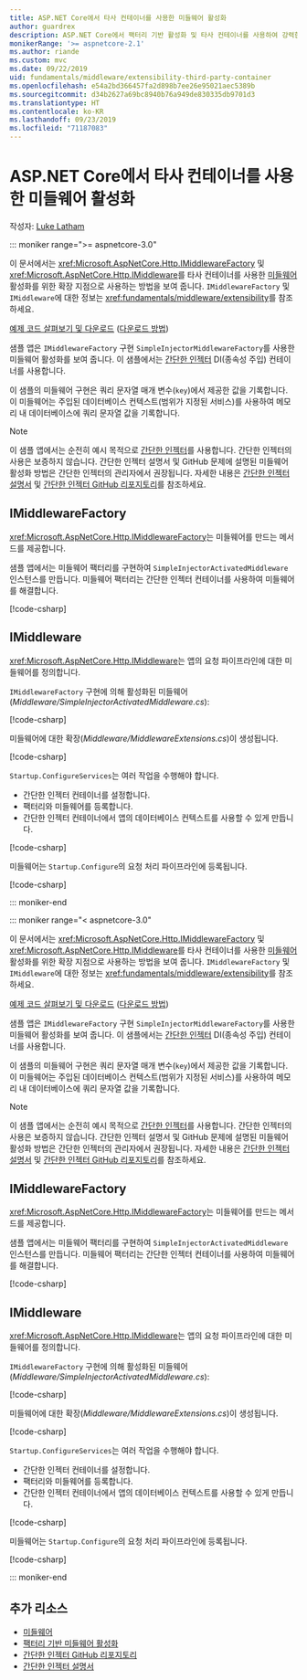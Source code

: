 ```yaml
---
title: ASP.NET Core에서 타사 컨테이너를 사용한 미들웨어 활성화
author: guardrex
description: ASP.NET Core에서 팩터리 기반 활성화 및 타사 컨테이너를 사용하여 강력한 형식의 미들웨어를 사용하는 방법을 배웁니다.
monikerRange: '>= aspnetcore-2.1'
ms.author: riande
ms.custom: mvc
ms.date: 09/22/2019
uid: fundamentals/middleware/extensibility-third-party-container
ms.openlocfilehash: e54a2bd366457fa2d898b7ee26e95021aec5389b
ms.sourcegitcommit: d34b2627a69bc8940b76a949de830335db9701d3
ms.translationtype: HT
ms.contentlocale: ko-KR
ms.lasthandoff: 09/23/2019
ms.locfileid: "71187083"
---
```

# <a name="middleware-activation-with-a-third-party-container-in-aspnet-core"></a>ASP.NET Core에서 타사 컨테이너를 사용한 미들웨어 활성화

작성자: [Luke Latham](https://github.com/guardrex)

::: moniker range=">= aspnetcore-3.0"

이 문서에서는 <xref:Microsoft.AspNetCore.Http.IMiddlewareFactory> 및 <xref:Microsoft.AspNetCore.Http.IMiddleware>를 타사 컨테이너를 사용한 [미들웨어](xref:fundamentals/middleware/index) 활성화를 위한 확장 지점으로 사용하는 방법을 보여 줍니다. `IMiddlewareFactory` 및 `IMiddleware`에 대한 정보는 <xref:fundamentals/middleware/extensibility>를 참조하세요.

[예제 코드 살펴보기 및 다운로드](https://github.com/aspnet/AspNetCore.Docs/tree/master/aspnetcore/fundamentals/middleware/extensibility-third-party-container/samples/) ([다운로드 방법](xref:index#how-to-download-a-sample))

샘플 앱은 `IMiddlewareFactory` 구현 `SimpleInjectorMiddlewareFactory`를 사용한 미들웨어 활성화를 보여 줍니다. 이 샘플에서는 [간단한 인젝터](https://simpleinjector.org) DI(종속성 주입) 컨테이너를 사용합니다.

이 샘플의 미들웨어 구현은 쿼리 문자열 매개 변수(`key`)에서 제공한 값을 기록합니다. 이 미들웨어는 주입된 데이터베이스 컨텍스트(범위가 지정된 서비스)를 사용하여 메모리 내 데이터베이스에 쿼리 문자열 값을 기록합니다.

> [!NOTE]
> 이 샘플 앱에서는 순전히 예시 목적으로 [간단한 인젝터](https://github.com/simpleinjector/SimpleInjector)를 사용합니다. 간단한 인젝터의 사용은 보증하지 않습니다. 간단한 인젝터 설명서 및 GitHub 문제에 설명된 미들웨어 활성화 방법은 간단한 인젝터의 관리자에서 권장됩니다. 자세한 내용은 [간단한 인젝터 설명서](https://simpleinjector.readthedocs.io/en/latest/index.html) 및 [간단한 인젝터 GitHub 리포지토리](https://github.com/simpleinjector/SimpleInjector)를 참조하세요.

## <a name="imiddlewarefactory"></a>IMiddlewareFactory

<xref:Microsoft.AspNetCore.Http.IMiddlewareFactory>는 미들웨어를 만드는 메서드를 제공합니다.

샘플 앱에서는 미들웨어 팩터리를 구현하여 `SimpleInjectorActivatedMiddleware` 인스턴스를 만듭니다. 미들웨어 팩터리는 간단한 인젝터 컨테이너를 사용하여 미들웨어를 해결합니다.

[!code-csharp[](extensibility-third-party-container/samples/3.x/SampleApp/Middleware/SimpleInjectorMiddlewareFactory.cs?name=snippet1&highlight=5-8,12)]

## <a name="imiddleware"></a>IMiddleware

<xref:Microsoft.AspNetCore.Http.IMiddleware>는 앱의 요청 파이프라인에 대한 미들웨어를 정의합니다.

`IMiddlewareFactory` 구현에 의해 활성화된 미들웨어(*Middleware/SimpleInjectorActivatedMiddleware.cs*):

[!code-csharp[](extensibility-third-party-container/samples/3.x/SampleApp/Middleware/SimpleInjectorActivatedMiddleware.cs?name=snippet1)]

미들웨어에 대한 확장(*Middleware/MiddlewareExtensions.cs*)이 생성됩니다.

[!code-csharp[](extensibility-third-party-container/samples/3.x/SampleApp/Middleware/MiddlewareExtensions.cs?name=snippet1)]

`Startup.ConfigureServices`는 여러 작업을 수행해야 합니다.

* 간단한 인젝터 컨테이너를 설정합니다.
* 팩터리와 미들웨어를 등록합니다.
* 간단한 인젝터 컨테이너에서 앱의 데이터베이스 컨텍스트를 사용할 수 있게 만듭니다.

[!code-csharp[](extensibility-third-party-container/samples/3.x/SampleApp/Startup.cs?name=snippet1)]

미들웨어는 `Startup.Configure`의 요청 처리 파이프라인에 등록됩니다.

[!code-csharp[](extensibility-third-party-container/samples/3.x/SampleApp/Startup.cs?name=snippet2&highlight=12)]

::: moniker-end

::: moniker range="< aspnetcore-3.0"

이 문서에서는 <xref:Microsoft.AspNetCore.Http.IMiddlewareFactory> 및 <xref:Microsoft.AspNetCore.Http.IMiddleware>를 타사 컨테이너를 사용한 [미들웨어](xref:fundamentals/middleware/index) 활성화를 위한 확장 지점으로 사용하는 방법을 보여 줍니다. `IMiddlewareFactory` 및 `IMiddleware`에 대한 정보는 <xref:fundamentals/middleware/extensibility>를 참조하세요.

[예제 코드 살펴보기 및 다운로드](https://github.com/aspnet/AspNetCore.Docs/tree/master/aspnetcore/fundamentals/middleware/extensibility-third-party-container/samples/) ([다운로드 방법](xref:index#how-to-download-a-sample))

샘플 앱은 `IMiddlewareFactory` 구현 `SimpleInjectorMiddlewareFactory`를 사용한 미들웨어 활성화를 보여 줍니다. 이 샘플에서는 [간단한 인젝터](https://simpleinjector.org) DI(종속성 주입) 컨테이너를 사용합니다.

이 샘플의 미들웨어 구현은 쿼리 문자열 매개 변수(`key`)에서 제공한 값을 기록합니다. 이 미들웨어는 주입된 데이터베이스 컨텍스트(범위가 지정된 서비스)를 사용하여 메모리 내 데이터베이스에 쿼리 문자열 값을 기록합니다.

> [!NOTE]
> 이 샘플 앱에서는 순전히 예시 목적으로 [간단한 인젝터](https://github.com/simpleinjector/SimpleInjector)를 사용합니다. 간단한 인젝터의 사용은 보증하지 않습니다. 간단한 인젝터 설명서 및 GitHub 문제에 설명된 미들웨어 활성화 방법은 간단한 인젝터의 관리자에서 권장됩니다. 자세한 내용은 [간단한 인젝터 설명서](https://simpleinjector.readthedocs.io/en/latest/index.html) 및 [간단한 인젝터 GitHub 리포지토리](https://github.com/simpleinjector/SimpleInjector)를 참조하세요.

## <a name="imiddlewarefactory"></a>IMiddlewareFactory

<xref:Microsoft.AspNetCore.Http.IMiddlewareFactory>는 미들웨어를 만드는 메서드를 제공합니다.

샘플 앱에서는 미들웨어 팩터리를 구현하여 `SimpleInjectorActivatedMiddleware` 인스턴스를 만듭니다. 미들웨어 팩터리는 간단한 인젝터 컨테이너를 사용하여 미들웨어를 해결합니다.

[!code-csharp[](extensibility-third-party-container/samples/2.x/SampleApp/Middleware/SimpleInjectorMiddlewareFactory.cs?name=snippet1&highlight=5-8,12)]

## <a name="imiddleware"></a>IMiddleware

<xref:Microsoft.AspNetCore.Http.IMiddleware>는 앱의 요청 파이프라인에 대한 미들웨어를 정의합니다.

`IMiddlewareFactory` 구현에 의해 활성화된 미들웨어(*Middleware/SimpleInjectorActivatedMiddleware.cs*):

[!code-csharp[](extensibility-third-party-container/samples/2.x/SampleApp/Middleware/SimpleInjectorActivatedMiddleware.cs?name=snippet1)]

미들웨어에 대한 확장(*Middleware/MiddlewareExtensions.cs*)이 생성됩니다.

[!code-csharp[](extensibility-third-party-container/samples/2.x/SampleApp/Middleware/MiddlewareExtensions.cs?name=snippet1)]

`Startup.ConfigureServices`는 여러 작업을 수행해야 합니다.

* 간단한 인젝터 컨테이너를 설정합니다.
* 팩터리와 미들웨어를 등록합니다.
* 간단한 인젝터 컨테이너에서 앱의 데이터베이스 컨텍스트를 사용할 수 있게 만듭니다.

[!code-csharp[](extensibility-third-party-container/samples/2.x/SampleApp/Startup.cs?name=snippet1)]

미들웨어는 `Startup.Configure`의 요청 처리 파이프라인에 등록됩니다.

[!code-csharp[](extensibility-third-party-container/samples/2.x/SampleApp/Startup.cs?name=snippet2&highlight=12)]

::: moniker-end

## <a name="additional-resources"></a>추가 리소스

* [미들웨어](xref:fundamentals/middleware/index)
* [팩터리 기반 미들웨어 활성화](xref:fundamentals/middleware/extensibility)
* [간단한 인젝터 GitHub 리포지토리](https://github.com/simpleinjector/SimpleInjector)
* [간단한 인젝터 설명서](https://simpleinjector.readthedocs.io/en/latest/index.html)
